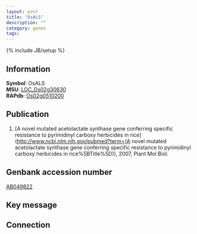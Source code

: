 ```yaml
---
layout: post
title: "OsALS"
description: ""
category: genes
tags: 
---
```

{% include JB/setup %}

## Information
__Symbol__: OsALS  
__MSU__: [LOC_Os02g30630](http://rice.plantbiology.msu.edu/cgi-bin/ORF_infopage.cgi?orf=LOC_Os02g30630)  
__RAPdb__: [Os02g0510200](http://rapdb.dna.affrc.go.jp/viewer/gbrowse_details/irgsp1?name=Os02g0510200)  

## Publication
1. [A novel mutated acetolactate synthase gene conferring specific resistance to pyrimidinyl carboxy herbicides in rice](http://www.ncbi.nlm.nih.gov/pubmed?term=(A novel mutated acetolactate synthase gene conferring specific resistance to pyrimidinyl carboxy herbicides in rice%5BTitle%5D)), 2007, Plant Mol Biol.

## Genbank accession number
[AB049822](http://www.ncbi.nlm.nih.gov/nuccore/AB049822)

## Key message

## Connection


